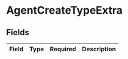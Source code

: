 # AgentCreateTypeExtra


## Fields

| Field       | Type        | Required    | Description |
| ----------- | ----------- | ----------- | ----------- |